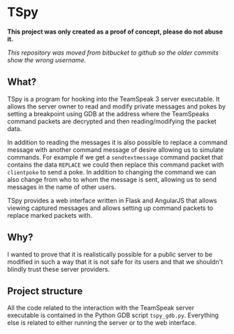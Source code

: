 # TSpy #

**This project was only created as a proof of concept, please do not abuse it.**

*This repository was moved from bitbucket to github so the older commits show the wrong username.*

## What? ##

TSpy is a program for hooking into the TeamSpeak 3 server executable. It allows the server owner to read and modify private messages and pokes by setting a breakpoint using GDB at the address where the TeamSpeaks command packets are decrypted and then reading/modifying the packet data.

In addition to reading the messages it is also possible to replace a command message with another command message of desire allowing us to simulate commands. For example if we get a `sendtextmessage` command packet that contains the data `REPLACE` we could then replace this command packet with `clientpoke` to send a poke. In addition to changing the command we can also change from who to whom the message is sent, allowing us to send messages in the name of other users.

TSpy provides a web interface written in Flask and AngularJS that allows viewing captured messages and allows setting up command packets to replace marked packets with.

## Why? ##

I wanted to prove that it is realistically possible for a public server to be modified in such a way that it is not safe for its users and that we shouldn't blindly trust these server providers.

## Project structure ##

All the code related to the interaction with the TeamSpeak server executable is contained in the Python GDB script `tspy_gdb.py`. Everything else is related to either running the server or to the web interface.
